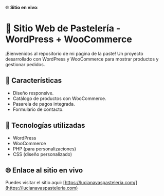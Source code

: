 🌐 **Sitio en vivo**: 

# 🎂 Sitio Web de Pastelería - WordPress + WooCommerce

¡Bienvenidos al repositorio de mi página de la paste! Un proyecto desarrollado con WordPress y WooCommerce para mostrar productos y gestionar pedidos.

## 🚀 Características
- Diseño responsive.
- Catálogo de productos con WooCommerce.
- Pasarela de pagos integrada.
- Formulario de contacto.

## 🔧 Tecnologías utilizadas
- WordPress
- WooCommerce
- PHP (para personalizaciones)
- CSS (diseño personalizado)

## 🌐 Enlace al sitio en vivo
Puedes visitar el sitio aqui: [https://lucianavaspasteleria.com/](https://lucianavaspasteleria.com)


